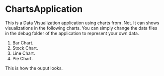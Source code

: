 # ChartsApplication
This is a Data Visualization application using charts from .Net. It can shows visualizations in the following charts. You can simply change the data files in the debug folder of the application to represent your own data.

1. Bar Chart.
2. Stock Chart.
3. Line Chart.
4. Pie Chart.

This is how the ouput looks.



